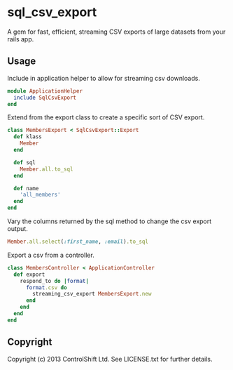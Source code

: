 # sql_csv_export

A gem for fast, efficient, streaming CSV exports of large datasets from your rails app. 

## Usage

Include in application helper to allow for streaming csv downloads. 

```ruby
module ApplicationHelper
  include SqlCsvExport
end
```

Extend from the export class to create a specific sort of CSV export. 

```ruby
class MembersExport < SqlCsvExport::Export
  def klass
    Member
  end

  def sql
    Member.all.to_sql
  end

  def name
    'all_members'
  end
end
```

Vary the columns returned by the sql method to change the csv export output. 

```ruby
Member.all.select(:first_name, :email).to_sql
```


Export a csv from a controller. 

```ruby
class MembersController < ApplicationController
  def export
    respond_to do |format|
      format.csv do
        streaming_csv_export MembersExport.new
      end
    end
  end
end
```

## Copyright

Copyright (c) 2013 ControlShift Ltd. See LICENSE.txt for
further details.

